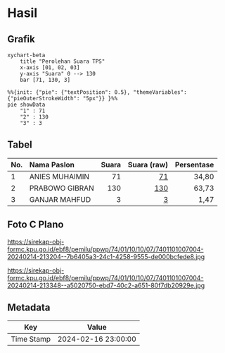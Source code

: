 # Hasil

## Grafik

```mermaid
xychart-beta
    title "Perolehan Suara TPS"
    x-axis [01, 02, 03]
    y-axis "Suara" 0 --> 130
    bar [71, 130, 3]
```

```mermaid
%%{init: {"pie": {"textPosition": 0.5}, "themeVariables": {"pieOuterStrokeWidth": "5px"}} }%%
pie showData
    "1" : 71
    "2" : 130
    "3" : 3
```

## Tabel

| No. | Nama Paslon    | Suara | Suara (raw) | Persentase |
|:--- |:-------------- | -----:| -----------:| ----------:|
| 1   | ANIES MUHAIMIN | 71    | [71][p-1]   | 34,80      |
| 2   | PRABOWO GIBRAN | 130   | [130][p-2]  | 63,73      |
| 3   | GANJAR MAHFUD  | 3     | [3][p-3]    | 1,47       |


[p-1]: https://github.com/gigit-pemilu/pemilu-2024-74-sulawesi-tenggara/blob/main/pilpres/hitung-suara/sub/74-sulawesi-tenggara/sub/01-kolaka/sub/10-wolo/sub/1007-ulu-wolo/sub/004-tps/sub/paslon-1.txt
[p-2]: https://github.com/gigit-pemilu/pemilu-2024-74-sulawesi-tenggara/blob/main/pilpres/hitung-suara/sub/74-sulawesi-tenggara/sub/01-kolaka/sub/10-wolo/sub/1007-ulu-wolo/sub/004-tps/sub/paslon-2.txt
[p-3]: https://github.com/gigit-pemilu/pemilu-2024-74-sulawesi-tenggara/blob/main/pilpres/hitung-suara/sub/74-sulawesi-tenggara/sub/01-kolaka/sub/10-wolo/sub/1007-ulu-wolo/sub/004-tps/sub/paslon-3.txt

## Foto C Plano

https://sirekap-obj-formc.kpu.go.id/ebf8/pemilu/ppwp/74/01/10/10/07/7401101007004-20240214-213204--7b6405a3-24c1-4258-9555-de000bcfede8.jpg

https://sirekap-obj-formc.kpu.go.id/ebf8/pemilu/ppwp/74/01/10/10/07/7401101007004-20240214-213348--a5020750-ebd7-40c2-a651-80f7db20929e.jpg


## Metadata

| Key        | Value               |
| ---------- | ------------------- |
| Time Stamp | 2024-02-16 23:00:00 |



